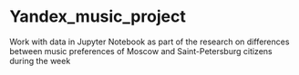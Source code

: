 # Yandex_music_project
Work with data in Jupyter Notebook as part of the research on differences between music preferences of Moscow and Saint-Petersburg citizens during the week
